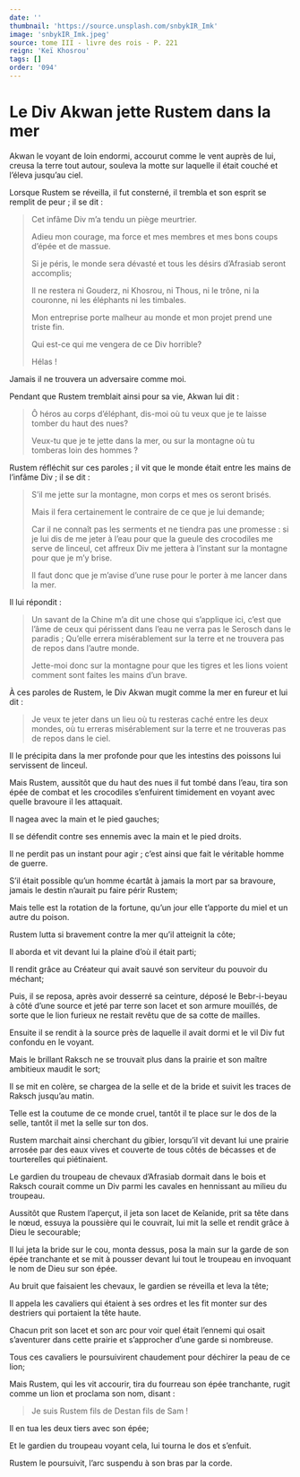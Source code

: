 ```yaml
---
date: ''
thumbnail: 'https://source.unsplash.com/snbykIR_Imk'
image: 'snbykIR_Imk.jpeg'
source: tome III - livre des rois - P. 221
reign: 'Keï Khosrou'
tags: []
order: '094'
---
```


# Le Div Akwan jette Rustem dans la mer

Akwan le voyant de loin endormi, accourut comme le vent auprès de lui, creusa la terre tout autour, souleva la motte sur laquelle il était couché et l’éleva jusqu’au ciel.

Lorsque Rustem se réveilla, il fut consterné, il trembla et son esprit se remplit de peur ; il se dit :

> Cet infâme Div m’a tendu un piège meurtrier.
>
> Adieu mon courage, ma force et mes membres et mes bons coups d’épée et de massue.
>
> Si je péris, le monde sera dévasté et tous les désirs d’Afrasiab seront accomplis;
>
> Il ne restera ni Gouderz, ni Khosrou, ni Thous, ni le trône, ni la couronne, ni les éléphants ni les timbales.
>
> Mon entreprise porte malheur au monde et mon projet prend une triste fin.
>
> Qui est-ce qui me vengera de ce Div horrible?
>
> Hélas !

Jamais il ne trouvera un adversaire comme moi.

Pendant que Rustem tremblait ainsi pour sa vie, Akwan lui dit :

> Ô héros au corps d’éléphant, dis-moi où tu veux que je te laisse tomber du haut des nues?
>
> Veux-tu que je te jette dans la mer, ou sur la montagne où tu tomberas loin des hommes ?

Rustem réfléchit sur ces paroles ; il vit que le monde était entre les mains de l’infâme Div ; il se dit :

> S’il me jette sur la montagne, mon corps et mes os seront brisés.
>
> Mais il fera certainement le contraire de ce que je lui demande;
>
> Car il ne connaît pas les serments et ne tiendra pas une promesse : si je lui dis de me jeter à l’eau pour que la gueule des crocodiles me serve de linceul, cet affreux Div me jettera à l’instant sur la montagne pour que je m’y brise.
>
> Il faut donc que je m’avise d’une ruse pour le porter à me lancer dans la mer.

Il lui répondit :

> Un savant de la Chine m’a dit une chose qui s’applique ici, c’est que l’âme de ceux qui périssent dans l’eau ne verra pas le Serosch dans le paradis ; Qu’elle errera misérablement sur la terre et ne trouvera pas de repos dans l’autre monde.
>
> Jette-moi donc sur la montagne pour que les tigres et les lions voient comment sont faites les mains d’un brave.

À ces paroles de Rustem, le Div Akwan mugit comme la mer en fureur et lui dit :

> Je veux te jeter dans un lieu où tu resteras caché entre les deux mondes, où tu erreras misérablement sur la terre et ne trouveras pas de repos dans le ciel.

Il le précipita dans la mer profonde pour que les intestins des poissons lui servissent de linceul.

Mais Rustem, aussitôt que du haut des nues il fut tombé dans l’eau, tira son épée de combat et les crocodiles s’enfuirent timidement en voyant avec quelle bravoure il les attaquait.

Il nagea avec la main et le pied gauches;

Il se défendit contre ses ennemis avec la main et le pied droits.

Il ne perdit pas un instant pour agir ; c’est ainsi que fait le véritable homme de guerre.

S’il était possible qu’un homme écartât à jamais la mort par sa bravoure, jamais le destin n’aurait pu faire périr Rustem;

Mais telle est la rotation de la fortune, qu’un jour elle t’apporte du miel et un autre du poison.

Rustem lutta si bravement contre la mer qu’il atteignit la côte;

Il aborda et vit devant lui la plaine d’où il était parti;

Il rendit grâce au Créateur qui avait sauvé son serviteur du pouvoir du méchant;

Puis, il se reposa, après avoir desserré sa ceinture, déposé le Bebr-i-beyau à côté d’une source et jeté par terre son lacet et son armure mouillés, de sorte que le lion furieux ne restait revêtu que de sa cotte de mailles.

Ensuite il se rendit à la source près de laquelle il avait dormi et le vil Div fut confondu en le voyant.

Mais le brillant Raksch ne se trouvait plus dans la prairie et son maître ambitieux maudit le sort;

Il se mit en colère, se chargea de la selle et de la bride et suivit les traces de Raksch jusqu’au matin.

Telle est la coutume de ce monde cruel, tantôt il te place sur le dos de la selle, tantôt il met la selle sur ton dos.

Rustem marchait ainsi cherchant du gibier, lorsqu’il vit devant lui une prairie arrosée par des eaux vives et couverte de tous côtés de bécasses et de tourterelles qui piétinaient.

Le gardien du troupeau de chevaux d’Afrasiab dormait dans le bois et Raksch courait comme un Div parmi les cavales en hennissant au milieu du troupeau.

Aussitôt que Rustem l’aperçut, il jeta son lacet de Keîanide, prit sa tête dans le nœud, essuya la poussière qui le couvrait, lui mit la selle et rendit grâce à Dieu le secourable;

Il lui jeta la bride sur le cou, monta dessus, posa la main sur la garde de son épée tranchante et se mit à pousser devant lui tout le troupeau en invoquant le nom de Dieu sur son épée.

Au bruit que faisaient les chevaux, le gardien se réveilla et leva la tête;

Il appela les cavaliers qui étaient à ses ordres et les fit monter sur des destriers qui portaient la tête haute.

Chacun prit son lacet et son arc pour voir quel était l’ennemi qui osait s’aventurer dans cette prairie et s’approcher d’une garde si nombreuse.

Tous ces cavaliers le poursuivirent chaudement pour déchirer la peau de ce lion;

Mais Rustem, qui les vit accourir, tira du fourreau son épée tranchante, rugit comme un lion et proclama son nom, disant :

> Je suis Rustem fils de Destan fils de Sam !

Il en tua les deux tiers avec son épée;

Et le gardien du troupeau voyant cela, lui tourna le dos et s’enfuit.

Rustem le poursuivit, l’arc suspendu à son bras par la corde.
